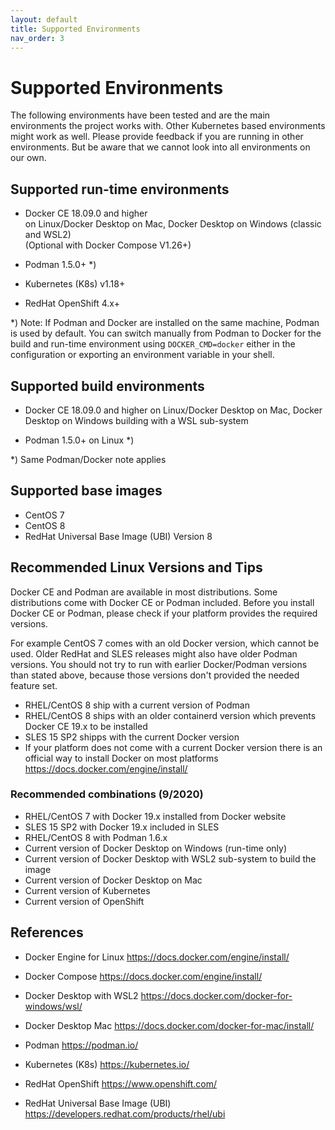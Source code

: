 ```yaml
---
layout: default
title: Supported Environments
nav_order: 3
---
```

# Supported Environments

The following environments have been tested and are the main environments the project works with.
Other Kubernetes based environments might work as well. Please provide feedback if you are running in other environments. But be aware that we cannot look into all environments on our own.


## Supported run-time environments

- Docker CE 18.09.0 and higher  
  on Linux/Docker Desktop on Mac, Docker Desktop on Windows (classic and WSL2)  
  (Optional with Docker Compose V1.26+)

- Podman 1.5.0+ *)

- Kubernetes (K8s) v1.18+

- RedHat OpenShift 4.x+

*) Note: If Podman and Docker are installed on the same machine, Podman is used by default. You can switch manually from Podman to Docker for the build and run-time environment using `DOCKER_CMD=docker` either in the configuration or exporting an environment variable in your shell.

## Supported build environments

- Docker CE 18.09.0 and higher
  on Linux/Docker Desktop on Mac, Docker Desktop on Windows building with a WSL sub-system

- Podman 1.5.0+ on Linux *)

*) Same Podman/Docker note applies


## Supported base images

- CentOS 7
- CentOS 8
- RedHat Universal Base Image (UBI) Version 8

## Recommended Linux Versions and Tips

Docker CE and Podman are available in most distributions. Some distributions come with Docker CE or Podman included. Before you install Docker CE or Podman, please check if your platform provides the required versions.

For example CentOS 7 comes with an old Docker version, which cannot be used.
Older RedHat and SLES releases might also have older Podman versions.
You should not try to run with earlier Docker/Podman versions than stated above, because those versions don't provided the needed feature set. 

- RHEL/CentOS 8 ship with a current version of Podman
- RHEL/CentOS 8 ships with an older containerd version which prevents Docker CE 19.x to be installed
- SLES 15 SP2 shipps with the current Docker version
- If your platform does not come with a current Docker version there is an official way to install Docker on most platforms https://docs.docker.com/engine/install/

### Recommended combinations (9/2020)

- RHEL/CentOS 7 with Docker 19.x installed from Docker website
- SLES 15 SP2 with Docker 19.x included in SLES
- RHEL/CentOS 8 with Podman 1.6.x
- Current version of Docker Desktop on Windows (run-time only)
- Current version of Docker Desktop with WSL2 sub-system to build the image
- Current version of Docker Desktop on Mac
- Current version of Kubernetes
- Current version of OpenShift

## References

- Docker Engine for Linux
  https://docs.docker.com/engine/install/

- Docker Compose
  https://docs.docker.com/engine/install/

- Docker Desktop with WSL2
  https://docs.docker.com/docker-for-windows/wsl/

- Docker Desktop Mac
  https://docs.docker.com/docker-for-mac/install/

- Podman
  https://podman.io/

- Kubernetes (K8s)
  https://kubernetes.io/

- RedHat OpenShift
  https://www.openshift.com/

- RedHat Universal Base Image (UBI)
  https://developers.redhat.com/products/rhel/ubi


